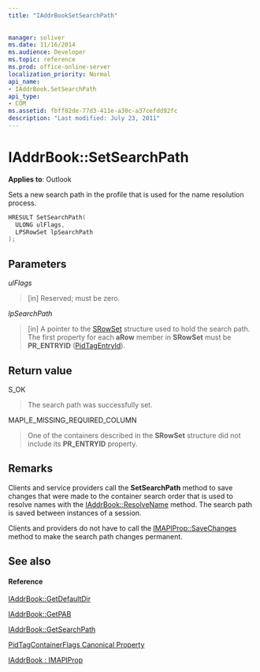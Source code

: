 ```yaml
---
title: "IAddrBookSetSearchPath"
 
 
manager: soliver
ms.date: 11/16/2014
ms.audience: Developer
ms.topic: reference
ms.prod: office-online-server
localization_priority: Normal
api_name:
- IAddrBook.SetSearchPath
api_type:
- COM
ms.assetid: fbff82de-77d3-411e-a30c-a37cefdd92fc
description: "Last modified: July 23, 2011"
---
```


# IAddrBook::SetSearchPath

  
  
**Applies to**: Outlook 
  
Sets a new search path in the profile that is used for the name resolution process. 
  
```cpp
HRESULT SetSearchPath(
  ULONG ulFlags,
  LPSRowSet lpSearchPath
);
```

## Parameters

 _ulFlags_
  
> [in] Reserved; must be zero.
    
 _lpSearchPath_
  
> [in] A pointer to the [SRowSet](srowset.md) structure used to hold the search path. The first property for each **aRow** member in **SRowSet** must be **PR_ENTRYID** ([PidTagEntryId](pidtagentryid-canonical-property.md)).
    
## Return value

S_OK 
  
> The search path was successfully set.
    
MAPI_E_MISSING_REQUIRED_COLUMN 
  
> One of the containers described in the **SRowSet** structure did not include its **PR_ENTRYID** property. 
    
## Remarks

Clients and service providers call the **SetSearchPath** method to save changes that were made to the container search order that is used to resolve names with the [IAddrBook::ResolveName](iaddrbook-resolvename.md) method. The search path is saved between instances of a session. 
  
Clients and providers do not have to call the [IMAPIProp::SaveChanges](imapiprop-savechanges.md) method to make the search path changes permanent. 
  
## See also

#### Reference

[IAddrBook::GetDefaultDir](iaddrbook-getdefaultdir.md)
  
[IAddrBook::GetPAB](iaddrbook-getpab.md)
  
[IAddrBook::GetSearchPath](iaddrbook-getsearchpath.md)
  
[PidTagContainerFlags Canonical Property](pidtagcontainerflags-canonical-property.md)
  
[IAddrBook : IMAPIProp](iaddrbookimapiprop.md)

